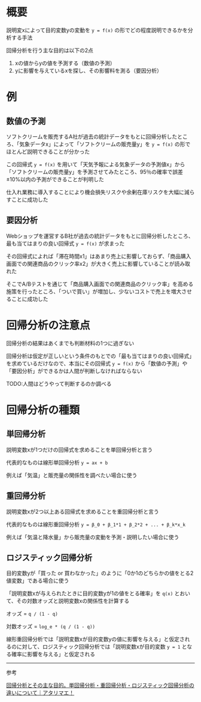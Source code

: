 # 概要

説明変xによって目的変数yの変動を `y = f(x)` の形でどの程度説明できるかを分析する手法

回帰分析を行う主な目的は以下の2点

1. xの値からyの値を予測する（数値の予測）
1. yに影響を与えているxを探し、その影響料を測る（要因分析）

# 例

## 数値の予測

ソフトクリームを販売するA社が過去の統計データをもとに回帰分析したところ、「気象データx」によって「ソフトクリームの販売量y」を `y = f(x)` の形でほとんど説明できることが分かった

この回帰式 `y = f(x)` を用いて「天気予報による気象データの予測値x」から「ソフトクリームの販売量y」を予測させてみたところ、95％の確率で誤差±10%以内の予測ができることが判明した

仕入れ業務に導入することにより機会損失リスクや余剰在庫リスクを大幅に減らすことに成功した

## 要因分析

Webショップを運営するB社が過去の統計データをもとに回帰分析したところ、最も当てはまりの良い回帰式 `y = f(x)` が求まった

その回帰式によれば「滞在時間x1」はあまり売上に影響しておらず、「商品購入画面での関連商品のクリック率x2」が大きく売上に影響していることが読み取れた

そこでA/Bテストを通じて「商品購入画面での関連商品のクリック率」を高める施策を行ったところ、「ついで買い」が増加し、少ないコストで売上を増大させることに成功した

# 回帰分析の注意点

回帰分析の結果はあくまでも判断材料の1つに過ぎない

回帰分析は仮定が正しいという条件のもとでの「最も当てはまりの良い回帰式」を求めているだけなので、本当にその回帰式 `y = f(x)` から「数値の予測」や「要因分析」ができるかは人間が判断しなければならない

TODO:人間はどうやって判断するのか調べる

# 回帰分析の種類

## 単回帰分析

説明変数xが1つだけの回帰式を求めることを単回帰分析と言う

代表的なものは線形単回帰分析 `y = ax + b`

例えば「気温」と販売量の関係性を調べたい場合に使う

## 重回帰分析

説明変数xが2つ以上ある回帰式を求めることを重回帰分析と言う

代表的なものは線形重回帰分析 `y = β_0 + β_1*1 + β_2*2 + ... + β_k*x_k`

例えば「気温と降水量」から販売量の変動を予測・説明したい場合に使う

## ロジスティック回帰分析

目的変数yが「買った or 買わなかった」のように「0か1のどちらかの値をとる2値変数」である場合に使う

「説明変数xが与えられたときに目的変数yが1の値をとる確率」を `q(x)` とおいて、その対数オッズと説明変数xの関係性を計算する

オッズ = `q / (1 - q)`

対数オッズ = `log_e * (q / (1 - q))`

線形重回帰分析では「説明変数xが目的変数yの値に影響を与える」と仮定されるのに対して、ロジスティック回帰分析では「説明変数xが目的変数 `y = 1` となる確率に影響を与える」と仮定される

---

参考

[回帰分析とその主な目的。単回帰分析・重回帰分析・ロジスティック回帰分析の違いについて｜アタリマエ！](https://atarimae.biz/archives/18707)
